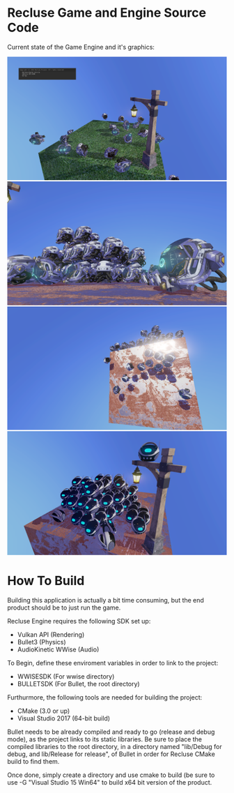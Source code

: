 # Recluse Game and Engine Source Code
Current state of the Game Engine and it's graphics:


![alt tag](https://raw.githubusercontent.com/Cheezboiger/Recluse-Game/master/Regression/Shaders/TestGUI.png)
![alt tag](https://raw.githubusercontent.com/Cheezboiger/Recluse-Game/master/Regression/Shaders/Helmet.png)
![alt tag](https://raw.githubusercontent.com/Cheezboiger/Recluse-Game/master/Regression/Shaders/PhysicsTest.png)
![alt tag](https://raw.githubusercontent.com/Cheezboiger/Recluse-Game/master/Regression/Shaders/Lantern.png)
# How To Build
Building this application is actually a bit time consuming, but the end product should be to just run the game.

Recluse Engine requires the following SDK set up:

- Vulkan API (Rendering)
- Bullet3 (Physics)
- AudioKinetic WWise (Audio)

To Begin, define these enviroment variables in order to link to the project:

- WWISESDK (For wwise directory)
- BULLETSDK (For Bullet, the root directory)

Furthurmore, the following tools are needed for building the project:

- CMake (3.0 or up)
- Visual Studio 2017 (64-bit build)

Bullet needs to be already compiled and ready to go (release and debug mode), as the project links to its static libraries.
Be sure to place the compiled libraries to the root directory, in a directory named "lib/Debug for debug, and lib/Release for release", 
of Bullet in order for Recluse CMake build to find them.

Once done, simply create a directory and use cmake to build (be sure to use -G "Visual Studio 15 Win64" to build
x64 bit version of the product. 
